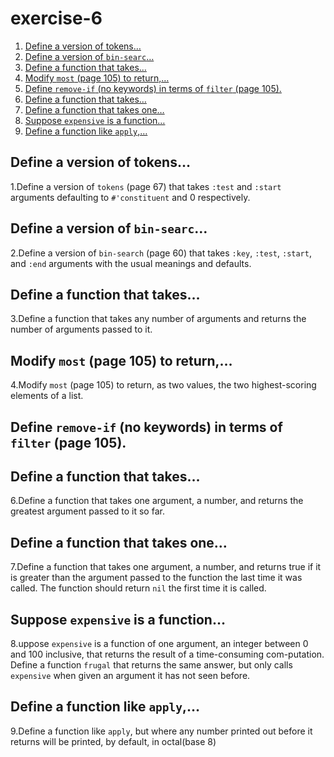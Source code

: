 

# exercise-6

1.  [Define a version of tokens&#x2026;](#org5153ead)
2.  [Define a version of `bin-searc`&#x2026;](#orgf4afb31)
3.  [Define a function that takes&#x2026;](#org4f221fc)
4.  [Modify `most` (page 105) to return,&#x2026;](#org077d3cf)
5.  [Define `remove-if` (no keywords) in terms of `filter` (page 105).](#org5ef7317)
6.  [Define a function that takes&#x2026;](#orgaa60163)
7.  [Define a function that takes one&#x2026;](#org2f62a36)
8.  [Suppose `expensive` is a function&#x2026;](#org69e8ff7)
9.  [Define a function like `apply`,&#x2026;](#org5f885a9)


<a id="org5153ead"></a>

## Define a version of tokens&#x2026;

1.Define a version of `tokens` (page 67) that takes `:test` and `:start` arguments defaulting to `#'constituent` and 0 respectively.


<a id="orgf4afb31"></a>

## Define a version of `bin-searc`&#x2026;

2.Define a version of `bin-search` (page 60) that takes `:key`, `:test`, `:start`, and `:end` arguments with the usual meanings and defaults.


<a id="org4f221fc"></a>

## Define a function that takes&#x2026;

3.Define a function that takes any number of arguments and returns the
number of arguments passed to it.


<a id="org077d3cf"></a>

## Modify `most` (page 105) to return,&#x2026;

4.Modify `most` (page 105) to return, as two values, the two highest-scoring elements of a list.


<a id="org5ef7317"></a>

## Define `remove-if` (no keywords) in terms of `filter` (page 105).


<a id="orgaa60163"></a>

## Define a function that takes&#x2026;

6.Define a function that takes one argument, a number, and returns the greatest argument passed to it so far.


<a id="org2f62a36"></a>

## Define a function that takes one&#x2026;

7.Define a function that takes one argument, a number, and returns true if it is greater than the argument passed to the function the last time it was called. The function should return `nil` the first time it is called.


<a id="org69e8ff7"></a>

## Suppose `expensive` is a function&#x2026;

8.uppose `expensive` is a function of one argument, an integer between 0 and 100 inclusive, that returns the result of a time-consuming com-putation. Define a function `frugal` that returns the same answer, but only calls `expensive` when given an argument it has not seen before.


<a id="org5f885a9"></a>

## Define a function like `apply`,&#x2026;

9.Define a function like `apply`, but where any number printed out before
it returns will be printed, by default, in octal(base 8)

